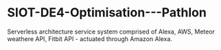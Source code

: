 # SIOT-DE4-Optimisation---Pathlon
Serverless architecture service system comprised of Alexa, AWS, Meteor weathere API, Fitbit API - actuated through Amazon Alexa. 
